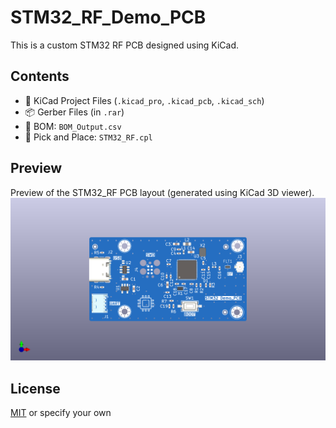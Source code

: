 # STM32_RF_Demo_PCB

This is a custom STM32 RF PCB designed using KiCad.

## Contents
- 🧩 KiCad Project Files (`.kicad_pro`, `.kicad_pcb`, `.kicad_sch`)
- 📦 Gerber Files (in `.rar`)
- 📄 BOM: `BOM_Output.csv`
- 🤖 Pick and Place: `STM32_RF.cpl`

## Preview

Preview of the STM32_RF PCB layout (generated using KiCad 3D viewer).
![3D PCB View](STM32_RF.png)

## License
[MIT](LICENSE) or specify your own

